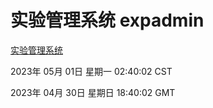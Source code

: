# 实验管理系统 expadmin
[实验管理系统](http://27.19.33.60:56808/expadmin-782313d2-e1b1-4ea7-932e-3a55e6a1a4d0/)

2023年 05月 01日 星期一 02:40:02 CST

2023年 04月 30日 星期日 18:40:02 GMT
